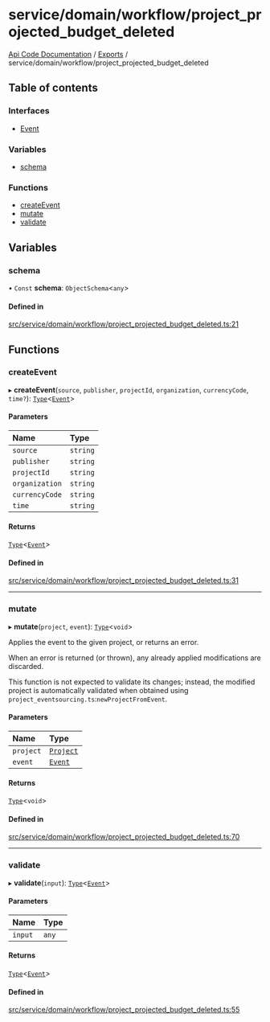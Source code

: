 # service/domain/workflow/project\_projected\_budget\_deleted
 
[Api Code Documentation](../README.md) / [Exports](../modules.md) / service/domain/workflow/project\_projected\_budget\_deleted

## Table of contents

### Interfaces

- [Event](../interfaces/service_domain_workflow_project_projected_budget_deleted.Event.md)

### Variables

- [schema](service_domain_workflow_project_projected_budget_deleted.md#schema)

### Functions

- [createEvent](service_domain_workflow_project_projected_budget_deleted.md#createevent)
- [mutate](service_domain_workflow_project_projected_budget_deleted.md#mutate)
- [validate](service_domain_workflow_project_projected_budget_deleted.md#validate)

## Variables

### schema

• `Const` **schema**: `ObjectSchema`<`any`\>

#### Defined in

[src/service/domain/workflow/project_projected_budget_deleted.ts:21](https://github.com/openkfw/TruBudget/blob/0804644/api/src/service/domain/workflow/project_projected_budget_deleted.ts#L21)

## Functions

### createEvent

▸ **createEvent**(`source`, `publisher`, `projectId`, `organization`, `currencyCode`, `time?`): [`Type`](result.md#type)<[`Event`](../interfaces/service_domain_workflow_project_projected_budget_deleted.Event.md)\>

#### Parameters

| Name | Type |
| :------ | :------ |
| `source` | `string` |
| `publisher` | `string` |
| `projectId` | `string` |
| `organization` | `string` |
| `currencyCode` | `string` |
| `time` | `string` |

#### Returns

[`Type`](result.md#type)<[`Event`](../interfaces/service_domain_workflow_project_projected_budget_deleted.Event.md)\>

#### Defined in

[src/service/domain/workflow/project_projected_budget_deleted.ts:31](https://github.com/openkfw/TruBudget/blob/0804644/api/src/service/domain/workflow/project_projected_budget_deleted.ts#L31)

___

### mutate

▸ **mutate**(`project`, `event`): [`Type`](result.md#type)<`void`\>

Applies the event to the given project, or returns an error.

When an error is returned (or thrown), any already applied modifications are
discarded.

This function is not expected to validate its changes; instead, the modified project
is automatically validated when obtained using
`project_eventsourcing.ts`:`newProjectFromEvent`.

#### Parameters

| Name | Type |
| :------ | :------ |
| `project` | [`Project`](../interfaces/service_domain_workflow_project.Project.md) |
| `event` | [`Event`](../interfaces/service_domain_workflow_project_projected_budget_deleted.Event.md) |

#### Returns

[`Type`](result.md#type)<`void`\>

#### Defined in

[src/service/domain/workflow/project_projected_budget_deleted.ts:70](https://github.com/openkfw/TruBudget/blob/0804644/api/src/service/domain/workflow/project_projected_budget_deleted.ts#L70)

___

### validate

▸ **validate**(`input`): [`Type`](result.md#type)<[`Event`](../interfaces/service_domain_workflow_project_projected_budget_deleted.Event.md)\>

#### Parameters

| Name | Type |
| :------ | :------ |
| `input` | `any` |

#### Returns

[`Type`](result.md#type)<[`Event`](../interfaces/service_domain_workflow_project_projected_budget_deleted.Event.md)\>

#### Defined in

[src/service/domain/workflow/project_projected_budget_deleted.ts:55](https://github.com/openkfw/TruBudget/blob/0804644/api/src/service/domain/workflow/project_projected_budget_deleted.ts#L55)
